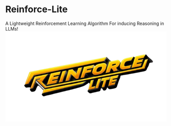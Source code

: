# Reinforce-Lite
A Lightweight Reinforcement Learning Algorithm For inducing Reasoning in LLMs!
![Alt Text](images/image.png)

